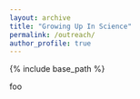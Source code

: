 ```yaml
---
layout: archive
title: "Growing Up In Science"
permalink: /outreach/
author_profile: true
---
```



{% include base_path %}

foo
